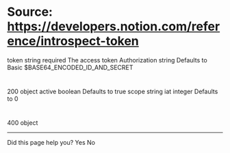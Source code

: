 # Source: https://developers.notion.com/reference/introspect-token

token
string
required
The access token
Authorization
string
Defaults to Basic $BASE64_ENCODED_ID_AND_SECRET
# 
200
object
active
boolean
Defaults to true
scope
string
iat
integer
Defaults to 0
# 
400
object
* * *
Did this page help you?
Yes
No
